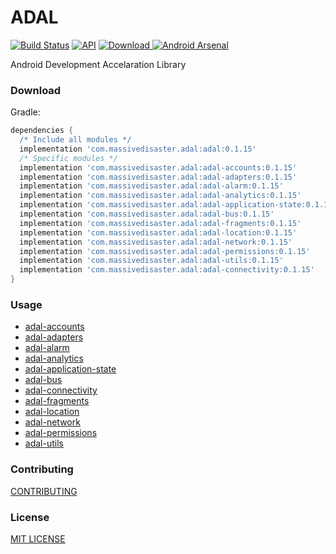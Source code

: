 # ADAL
[![Build Status](https://travis-ci.org/massivedisaster/ADAL.svg?branch=master)](https://travis-ci.org/massivedisaster/ADAL)
[![API](https://img.shields.io/badge/API-16%2B-green.svg?style=flat)](https://android-arsenal.com/api?level=16)
[ ![Download](https://api.bintray.com/packages/massivedisaster/maven/adal/images/download.svg) ](https://bintray.com/massivedisaster/maven/adal/_latestVersion)
[![Android Arsenal](https://img.shields.io/badge/Android%20Arsenal-ADAL%20--%20Android%20Development%20Accelaration%20Library-yellow.svg?style=flat)](https://android-arsenal.com/details/1/5939)

Android Development Accelaration Library

### Download
Gradle:

```gradle
dependencies {
  /* Include all modules */
  implementation 'com.massivedisaster.adal:adal:0.1.15'
  /* Specific modules */
  implementation 'com.massivedisaster.adal:adal-accounts:0.1.15'
  implementation 'com.massivedisaster.adal:adal-adapters:0.1.15'
  implementation 'com.massivedisaster.adal:adal-alarm:0.1.15'
  implementation 'com.massivedisaster.adal:adal-analytics:0.1.15'
  implementation 'com.massivedisaster.adal:adal-application-state:0.1.15'
  implementation 'com.massivedisaster.adal:adal-bus:0.1.15'
  implementation 'com.massivedisaster.adal:adal-fragments:0.1.15'
  implementation 'com.massivedisaster.adal:adal-location:0.1.15'
  implementation 'com.massivedisaster.adal:adal-network:0.1.15'
  implementation 'com.massivedisaster.adal:adal-permissions:0.1.15'
  implementation 'com.massivedisaster.adal:adal-utils:0.1.15'
  implementation 'com.massivedisaster.adal:adal-connectivity:0.1.15'
}
```

### Usage
- [adal-accounts](docs/adal-accounts.md)
- [adal-adapters](docs/adal-adapters.md)
- [adal-alarm](docs/adal-alarm.md)
- [adal-analytics](docs/adal-analytics.md)
- [adal-application-state](docs/adal-application-state.md)
- [adal-bus](docs/adal-bus.md)
- [adal-connectivity](docs/adal-connectivity.md)
- [adal-fragments](docs/adal-fragments.md)
- [adal-location](docs/adal-location.md)
- [adal-network](docs/adal-network.md)
- [adal-permissions](docs/adal-permissions.md)
- [adal-utils](docs/adal-utils.md)

### Contributing
[CONTRIBUTING](CONTRIBUTING.md)

### License
[MIT LICENSE](LICENSE.md)
